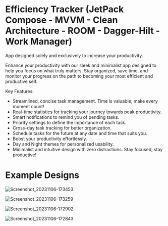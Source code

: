 # Efficiency Tracker (JetPack Compose - MVVM - Clean Architecture - ROOM - Dagger-Hilt - Work Manager)
App designed solely and exclusively to increase your productivity.

Enhance your productivity with our sleek and minimalist app designed to help you focus on what truly matters. Stay organized, save time, and monitor your progress on the path to becoming your most efficient and productive self.

Key Features:
- Streamlined, concise task management. Time is valuable; make every moment count!
- Real-time statistics for tracking your journey towards peak productivity.
- Smart notifications to remind you of pending tasks.
- Priority settings to define the importance of each task.
- Cross-day task tracking for better organization.
- Schedule tasks for the future at any date and time that suits you.
- Boost your productivity effortlessly.
- Day and Night themes for personalized usability.
- Minimalist and intuitive design with zero distractions. Stay focused, stay productive!

# Example Designs

![Screenshot_20231106-173453](https://github.com/cnovaezDev/Efficiency-Tracker/assets/103778694/d33e21c0-18ad-4daf-b0e4-4c2541adade5)

![Screenshot_20231106-173259](https://github.com/cnovaezDev/Efficiency-Tracker/assets/103778694/3a7ff588-1d86-405d-9cad-75a71ffb3619)

![Screenshot_20231106-172902](https://github.com/cnovaezDev/Efficiency-Tracker/assets/103778694/b5ef650c-6cf7-44b3-beb8-594c574446c0)

![Screenshot_20231106-172843](https://github.com/cnovaezDev/Efficiency-Tracker/assets/103778694/81d58349-9488-4a4b-a960-da15ae4fb83c)
